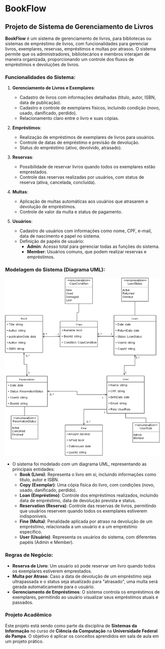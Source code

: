 # BookFlow

## Projeto de Sistema de Gerenciamento de Livros

**BookFlow** é um sistema de gerenciamento de livros, para bibliotecas ou sistemas de empréstimo de livros, com funcionalidades para gerenciar livros, exemplares, reservas, empréstimos e multas por atrasos. O sistema permite que os administradores, bibliotecários e membros interajam de maneira organizada, proporcionando um controle dos fluxos de empréstimos e devoluções de livros.

### Funcionalidades do Sistema:

1. **Gerenciamento de Livros e Exemplares**:
   - Cadastro de livros com informações detalhadas (título, autor, ISBN, data de publicação).
   - Cadastro e controle de exemplares físicos, incluindo condição (novo, usado, danificado, perdido).
   - Relacionamento claro entre o livro e suas cópias.

2. **Empréstimos**:
   - Realização de empréstimos de exemplares de livros para usuários.
   - Controle de datas de empréstimo e previsão de devolução.
   - Status do empréstimo (ativo, devolvido, atrasado).

3. **Reservas**:
   - Possibilidade de reservar livros quando todos os exemplares estão emprestados.
   - Controle das reservas realizadas por usuários, com status de reserva (ativa, cancelada, concluída).

4. **Multas**:
   - Aplicação de multas automáticas aos usuários que atrasarem a devolução de empréstimos.
   - Controle de valor da multa e status de pagamento.

5. **Usuários**:
   - Cadastro de usuários com informações como nome, CPF, e-mail, data de nascimento e papel no sistema.
   - Definição de papéis de usuário:
     - **Admin**: Acesso total para gerenciar todas as funções do sistema.
     - **Member**: Usuários comuns, que podem realizar reservas e empréstimos.

### Modelagem do Sistema (Diagrama UML):
![](./bookflow\bookflow.client\src\assets\images\diagrama_UML.png)
- O sistema foi modelado com um diagrama UML, representando as principais entidades:
  - **Book (Livro)**: Representa o livro em si, incluindo informações como título, autor e ISBN.
  - **Copy (Exemplar)**: Uma cópia física do livro, com condições (novo, usado, danificado, perdido).
  - **Loan (Empréstimo)**: Controle dos empréstimos realizados, incluindo data de empréstimo, data de devolução prevista e status.
  - **Reservation (Reserva)**: Controle das reservas de livros, permitindo que usuários reservem quando todos os exemplares estiverem indisponíveis.
  - **Fine (Multa)**: Penalidade aplicada por atraso na devolução de um empréstimo, relacionada a um usuário e a um empréstimo específico.
  - **User (Usuário)**: Representa os usuários do sistema, com diferentes papéis (Admin e Member).
 
### Regras de Negócio:

- **Reserva de Livro**: Um usuário só pode reservar um livro quando todos os exemplares estiverem emprestados.
- **Multa por Atraso**: Caso a data de devolução de um empréstimo seja ultrapassada e o status seja atualizado para "atrasado", uma multa será gerada automaticamente para o usuário.
- **Gerenciamento de Empréstimos**: O sistema controla os empréstimos de exemplares, permitindo ao usuário visualizar seus empréstimos atuais e passados.

### Projeto Acadêmico

Este projeto está sendo como parte da disciplina de **Sistemas da Informação** no curso de **Ciência da Computação** na **Universidade Federal do Pampa**. O objetivo é aplicar os conceitos aprendidos em sala de aula em um projeto prático.
